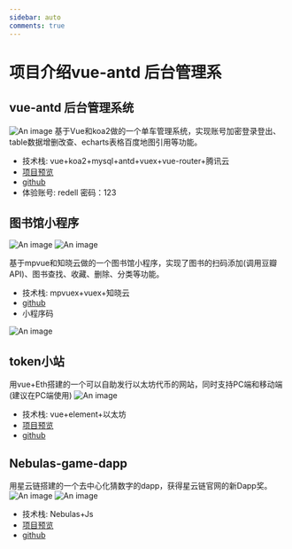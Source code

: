```yaml
---
sidebar: auto
comments: true
---
```


# 项目介绍vue-antd 后台管理系

## vue-antd 后台管理系统
![An image](./vue-antd.jpg)
基于Vue和koa2做的一个单车管理系统，实现账号加密登录登出、table数据增删改查、echarts表格百度地图引用等功能。
- 技术栈:  vue+koa2+mysql+antd+vuex+vue-router+腾讯云
- [项目预览](http://132.232.73.32:3000/#/home)
- [github](https://github.com/GongJS/vue-antd-management)
- 体验账号: redell 密码：123

## 图书馆小程序
![An image](./library-1.jpg)
![An image](./library-2.jpg)

基于mpvue和知晓云做的一个图书馆小程序，实现了图书的扫码添加(调用豆瓣API)、图书查找、收藏、删除、分类等功能。
- 技术栈:  mpvuex+vuex+知晓云
- [github](https://github.com/GongJS/mpvue-library)
- 小程序码

![An image](./library-3.jpg)

## token小站
用vue+Eth搭建的一个可以自助发行以太坊代币的网站，同时支持PC端和移动端(建议在PC端使用)
![An image](./token.jpeg)
- 技术栈: vue+element+以太坊
- [项目预览](https://gongjs.github.io/token/#/)
- [github](https://github.com/GongJS/tokenSource)

## Nebulas-game-dapp
用星云链搭建的一个去中心化猜数字的dapp，获得星云链官网的新Dapp奖。
![An image](./dapp-1.jpeg)
![An image](./dapp-2.jpeg)
- 技术栈: Nebulas+Js
- [项目预览](https://gongjs.github.io/Nebulas-game-dapp/)
- [github](https://github.com/GongJS/Nebulas-game-dapp)

